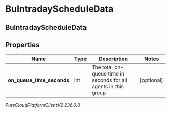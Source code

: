 # BuIntradayScheduleData

## BuIntradayScheduleData

## Properties

|Name | Type | Description | Notes|
|------------ | ------------- | ------------- | -------------|
| **on_queue_time_seconds** | int | The total on-queue time in seconds for all agents in this group | [optional] |



_PureCloudPlatformClientV2 236.0.0_
